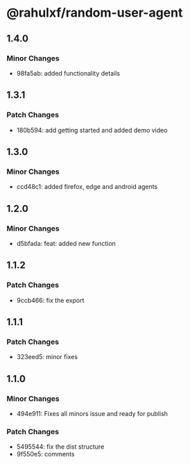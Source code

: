 # @rahulxf/random-user-agent

## 1.4.0

### Minor Changes

- 98fa5ab: added functionality details

## 1.3.1

### Patch Changes

- 180b594: add getting started and added demo video

## 1.3.0

### Minor Changes

- ccd48c1: added firefox, edge and android agents

## 1.2.0

### Minor Changes

- d5bfada: feat: added new function

## 1.1.2

### Patch Changes

- 9ccb466: fix the export

## 1.1.1

### Patch Changes

- 323eed5: minor fixes

## 1.1.0

### Minor Changes

- 494e911: Fixes all minors issue and ready for publish

### Patch Changes

- 5495544: fix the dist structure
- 9f550e5: comments
